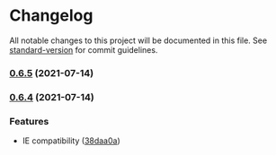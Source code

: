 # Changelog

All notable changes to this project will be documented in this file. See [standard-version](https://github.com/conventional-changelog/standard-version) for commit guidelines.

### [0.6.5](https://github.com/Zenoo/FormulaJS/compare/v0.6.4...v0.6.5) (2021-07-14)

### [0.6.4](https://github.com/Zenoo/FormulaJS/compare/v0.6.3...v0.6.4) (2021-07-14)


### Features

* IE compatibility ([38daa0a](https://github.com/Zenoo/FormulaJS/commit/38daa0a4aefe3eb0a2c200c610ad54b12b3c3800))
